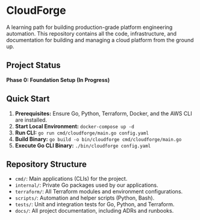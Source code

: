 # CloudForge

A learning path for building production-grade platform engineering automation. This repository contains all the code, infrastructure, and documentation for building and managing a cloud platform from the ground up.

## Project Status
**Phase 0: Foundation Setup (In Progress)**

## Quick Start

1.  **Prerequisites:** Ensure Go, Python, Terraform, Docker, and the AWS CLI are installed.
2.  **Start Local Environment:** `docker-compose up -d`
3.  **Run CLI:** `go run cmd/cloudforge/main.go config.yaml`
4.  **Build Binary:** `go build -o bin/cloudforge cmd/cloudforge/main.go`
5.  **Execute Go CLI Binary:** `./bin/cloudforge config.yaml`

## Repository Structure

-   `cmd/`: Main applications (CLIs) for the project.
-   `internal/`: Private Go packages used by our applications.
-   `terraform/`: All Terraform modules and environment configurations.
-   `scripts/`: Automation and helper scripts (Python, Bash).
-   `tests/`: Unit and integration tests for Go, Python, and Terraform.
-   `docs/`: All project documentation, including ADRs and runbooks.